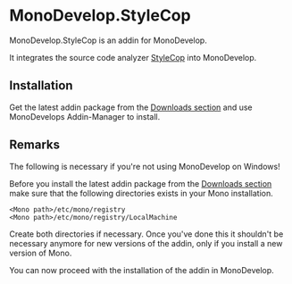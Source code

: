 MonoDevelop.StyleCop
=============

MonoDevelop.StyleCop is an addin for MonoDevelop.

It integrates the source code analyzer [StyleCop](http://stylecop.codeplex.com/) into MonoDevelop.

Installation
-----------

Get the latest addin package from the [Downloads section](https://github.com/DarkCloud14/MonoDevelop.StyleCop/downloads) and use MonoDevelops Addin-Manager to install.

Remarks
-----
The following is necessary if you're not using MonoDevelop on Windows!
	
Before you install the latest addin package from the [Downloads section](https://github.com/DarkCloud14/MonoDevelop.StyleCop/downloads)
make sure that the following directories exists in your Mono installation.
	
	<Mono path>/etc/mono/registry
	<Mono path>/etc/mono/registry/LocalMachine
	
Create both directories if necessary.
Once you've done this it shouldn't be necessary anymore for new versions of the addin, only if you install a new version of Mono.

You can now proceed with the installation of the addin in MonoDevelop.

